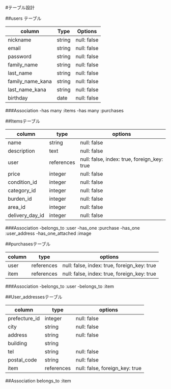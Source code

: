 #テーブル設計

##users テーブル

| column           | Type   | Options     |
| ---------------- | ------ | ----------- |
| nickname         | string | null: false |
| email            | string | null: false |
| password         | string | null: false |
| family_name      | string | null: false |
| last_name        | string | null: false |
| family_name_kana | string | null: false |
| last_name_kana   | string | null: false |
| birthday         | date   | null: false |

###Association
-has many :items
-has many :purchases

##Itemsテーブル

| column           | type       | options                                     |
| ---------------- | ---------- | ------------------------------------------- |
| name             | string     | null: false                                 |
| description      | text       | null: false                                 |
| user             | references | null: false, index: true, foreign_key: true |
| price            | integer    | null: false                                 |
| condition_id     | integer    | null: false                                 |
| category_id      | integer    | null: false                                 |
| burden_id        | integer    | null: false                                 |
| area_id          | integer    | null: false                                 |
| delivery_day_id | integer    | null: false                                 |

###Association
-belongs_to :user
-has_one :purchase
-has_one :user_address
-has_one_attached :image

##purchasesテーブル

| column          | type       | options                                     |
| --------------- | ---------- | ------------------------------------------- |
| user            | references | null: false, index: true, foreign_key: true |
| item            | references | null: false, index: true, foreign_key: true |

###Association
-belongs_to :user
-belongs_to :item

##User_addressesテーブル

| column        | type       | options                        |
| ------------- | ---------- | ------------------------------ |
| prefecture_id | integer    | null: false                    |
| city          | string     | null: false                    |
| address       | string     | null: false                    |
| building      | string     |                                |
| tel           | string     | null: false                    |
| postal_code   | string     | null: false                    |
| item          | references | null: false, foreign_key: true |

##Association
belongs_to :item